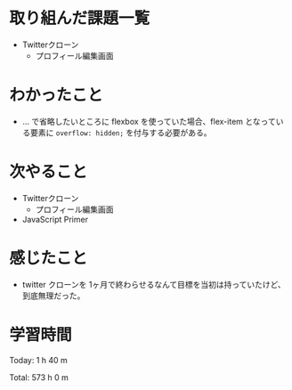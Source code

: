 # 取り組んだ課題一覧
- Twitterクローン
  - プロフィール編集画面

# わかったこと
- ... で省略したいところに flexbox を使っていた場合、flex-item となっている要素に `overflow: hidden;` を付与する必要がある。

# 次やること
- Twitterクローン
  - プロフィール編集画面
- JavaScript Primer

# 感じたこと
- twitter クローンを 1ヶ月で終わらせるなんて目標を当初は持っていたけど、到底無理だった。

# 学習時間
Today: 1 h 40 m

Total: 573 h 0 m

